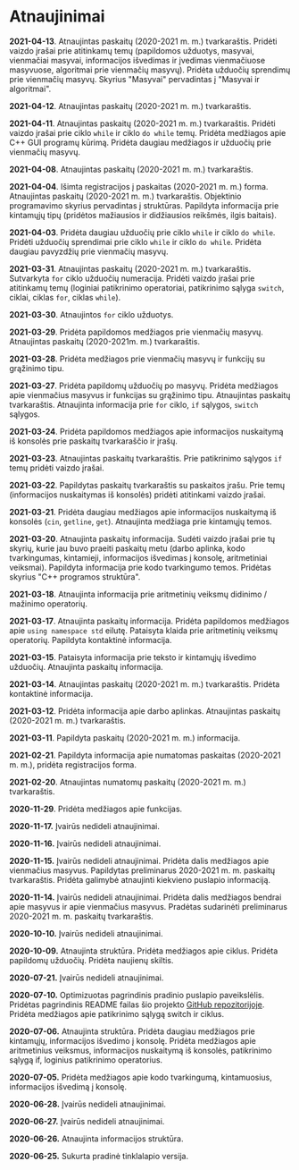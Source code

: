 # Atnaujinimai

**2021-04-13**. Atnaujintas paskaitų (2020-2021 m. m.) tvarkaraštis. Pridėti vaizdo įrašai prie atitinkamų temų (papildomos užduotys, masyvai, vienmačiai masyvai, informacijos išvedimas ir įvedimas vienmačiuose masyvuose, algoritmai prie vienmačių masyvų). Pridėta užduočių sprendimų prie vienmačių masyvų. Skyrius "Masyvai" pervadintas į "Masyvai ir algoritmai".

**2021-04-12**. Atnaujintas paskaitų (2020-2021 m. m.) tvarkaraštis.

**2021-04-11**. Atnaujintas paskaitų (2020-2021 m. m.) tvarkaraštis. Pridėti vaizdo įrašai prie ciklo `while` ir ciklo `do while` temų. Pridėta medžiagos apie C++ GUI programų kūrimą. Pridėta daugiau medžiagos ir užduočių prie vienmačių masyvų.

**2021-04-08**. Atnaujintas paskaitų (2020-2021 m. m.) tvarkaraštis.

**2021-04-04**. Išimta registracijos į paskaitas (2020-2021 m. m.) forma. Atnaujintas paskaitų (2020-2021 m. m.) tvarkaraštis. Objektinio programavimo skyrius pervadintas į struktūras. Papildyta informacija prie kintamųjų tipų (pridėtos mažiausios ir didžiausios reikšmės, ilgis baitais).

**2021-04-03**. Pridėta daugiau užduočių prie ciklo `while` ir ciklo `do while`. Pridėti užduočių sprendimai prie ciklo `while` ir ciklo `do while`. Pridėta daugiau pavyzdžių prie vienmačių masyvų.

**2021-03-31**. Atnaujintas paskaitų (2020-2021 m. m.) tvarkaraštis. Sutvarkyta `for` ciklo užduočių numeracija. Pridėti vaizdo įrašai prie atitinkamų temų (loginiai patikrinimo operatoriai, patikrinimo sąlyga `switch`, ciklai, ciklas `for`, ciklas `while`).

**2021-03-30**. Atnaujintos `for` ciklo užduotys.

**2021-03-29**. Pridėta papildomos medžiagos prie vienmačių masyvų. Atnaujintas paskaitų (2020-2021m. m.) tvarkaraštis.

**2021-03-28**. Pridėta medžiagos prie vienmačių masyvų ir funkcijų su grąžinimo tipu.

**2021-03-27**. Pridėta papildomų užduočių po masyvų. Pridėta medžiagos apie vienmačius masyvus ir funkcijas su grąžinimo tipu. Atnaujintas paskaitų tvarkaraštis. Atnaujinta informacija prie `for` ciklo, `if` sąlygos, `switch` sąlygos.

**2021-03-24**. Pridėta papildomos medžiagos apie informacijos nuskaitymą iš konsolės prie paskaitų tvarkaraščio ir įrašų.

**2021-03-23**. Atnaujintas paskaitų tvarkaraštis. Prie patikrinimo sąlygos `if` temų pridėti vaizdo įrašai.

**2021-03-22**. Papildytas paskaitų tvarkaraštis su paskaitos įrašu. Prie temų (informacijos nuskaitymas iš konsolės) pridėti atitinkami vaizdo įrašai.

**2021-03-21**. Pridėta daugiau medžiagos apie informacijos nuskaitymą iš konsolės (`cin`, `getline`, `get`). Atnaujinta medžiaga prie kintamųjų temos.

**2021-03-20**. Atnaujinta paskaitų informacija. Sudėti vaizdo įrašai prie tų skyrių, kurie jau buvo praeiti paskaitų metu (darbo aplinka, kodo tvarkingumas, kintamieji, informacijos išvedimas į konsolę, aritmetiniai veiksmai). Papildyta informacija prie kodo tvarkingumo temos. Pridėtas skyrius "C++ programos struktūra".

**2021-03-18**. Atnaujinta informacija prie aritmetinių veiksmų didinimo / mažinimo operatorių.

**2021-03-17**. Atnaujinta paskaitų informacija. Pridėta papildomos medžiagos apie `using namespace std` eilutę. Pataisyta klaida prie aritmetinių veiksmų operatorių. Papildyta kontaktinė informacija.

**2021-03-15**. Pataisyta informacija prie teksto ir kintamųjų išvedimo užduočių. Atnaujinta paskaitų informacija.

**2021-03-14**. Atnaujintas paskaitų (2020-2021 m. m.) tvarkaraštis. Pridėta kontaktinė informacija.

**2021-03-12**. Pridėta informacija apie darbo aplinkas. Atnaujintas paskaitų (2020-2021 m. m.) tvarkaraštis.

**2021-03-11**. Papildyta paskaitų (2020-2021 m. m.) informacija.

**2021-02-21**. Papildyta informacija apie numatomas paskaitas (2020-2021 m. m.), pridėta registracijos forma.

**2021-02-20**. Atnaujintas numatomų paskaitų (2020-2021 m. m.) tvarkaraštis.

**2020-11-29**. Pridėta medžiagos apie funkcijas.

**2020-11-17.** Įvairūs nedideli atnaujinimai.

**2020-11-16.** Įvairūs nedideli atnaujinimai.

**2020-11-15.** Įvairūs nedideli atnaujinimai. Pridėta dalis medžiagos apie vienmačius masyvus. Papildytas preliminarus 2020-2021 m. m. paskaitų tvarkaraštis. Pridėta galimybė atnaujinti kiekvieno puslapio informaciją.

**2020-11-14.** Įvairūs nedideli atnaujinimai. Pridėta dalis medžiagos bendrai apie masyvus ir apie vienmačius masyvus. Pradėtas sudarinėti preliminarus 2020-2021 m. m. paskaitų tvarkaraštis.

**2020-10-10.** Įvairūs nedideli atnaujinimai.

**2020-10-09.** Atnaujinta struktūra. Pridėta medžiagos apie ciklus. Pridėta papildomų užduočių. Pridėta naujienų skiltis.

**2020-07-21.** Įvairūs nedideli atnaujinimai.

**2020-07-10.** Optimizuotas pagrindinis pradinio puslapio paveikslėlis. Pridėtas pagrindinis README failas šio projekto [GitHub repozitorijoje](https://github.com/ProtingasBlogasLT/informatikos-vbe). Pridėta medžiagos apie patikrinimo sąlygą switch ir ciklus.

**2020-07-06.** Atnaujinta struktūra. Pridėta daugiau medžiagos prie kintamųjų, informacijos išvedimo į konsolę. Pridėta medžiagos apie aritmetinius veiksmus, informacijos nuskaitymą iš konsolės, patikrinimo sąlygą if, loginius patikrinimo operatorius.

**2020-07-05.** Pridėta medžiagos apie kodo tvarkingumą, kintamuosius, informacijos išvedimą į konsolę.

**2020-06-28.** Įvairūs nedideli atnaujinimai.

**2020-06-27.** Įvairūs nedideli atnaujinimai.

**2020-06-26.** Atnaujinta informacijos struktūra.

**2020-06-25.** Sukurta pradinė tinklalapio versija.
